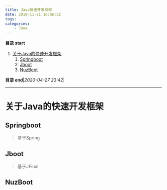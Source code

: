 ```yaml
---
title: Java快速开发框架
date: 2018-11-21 10:56:52
tags: 
categories: 
    - Java
---
```


**目录 start**

1. [关于Java的快速开发框架](#关于java的快速开发框架)
    1. [Springboot](#springboot)
    1. [Jboot](#jboot)
    1. [NuzBoot](#nuzboot)

**目录 end**|_2020-04-27 23:42_|
****************************************
# 关于Java的快速开发框架

## Springboot
> 基于Spring

## Jboot
> 基于JFinal

## NuzBoot

